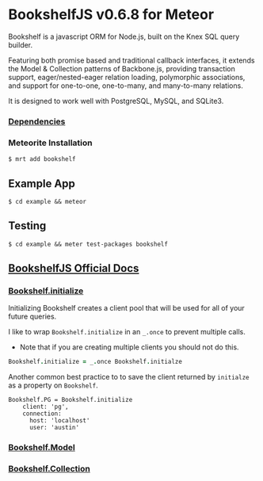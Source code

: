 # BookshelfJS v0.6.8 for Meteor

Bookshelf is a javascript ORM for Node.js, built on the Knex SQL query builder.

Featuring both promise based and traditional callback interfaces, it extends the Model & Collection patterns of Backbone.js, providing transaction support, eager/nested-eager relation loading, polymorphic associations, and support for one-to-one, one-to-many, and many-to-many relations.

It is designed to work well with PostgreSQL, MySQL, and SQLite3.

### [Dependencies](package.js)

### Meteorite Installation
`$ mrt add bookshelf`

## Example App
`$ cd example && meteor`

## Testing
`$ cd example && meter test-packages bookshelf`

## [BookshelfJS Official Docs](http://bookshelfjs.org/)

### [Bookshelf.initialize](http://bookshelfjs.org/#Initialize)
Initializing Bookshelf creates a client pool that will be used for all of your future queries.

I like to wrap `Bookshelf.initialize` in an `_.once` to prevent multiple calls.
  * Note that if you are creating multiple clients you should not do this.

```coffeescript
Bookshelf.initialize = _.once Bookshelf.initialze
```

Another common best practice to to save the client returned by `initialze` as a property on `Bookshelf`.

```
Bookshelf.PG = Bookshelf.initialize
    client: 'pg',
    connection:
      host: 'localhost'
      user: 'austin'
```

### [Bookshelf.Model](http://bookshelfjs.org/#Model)

### [Bookshelf.Collection](http://bookshelfjs.org/#Collection)

